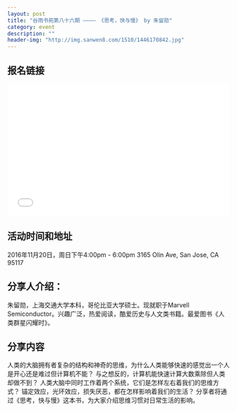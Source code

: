 ```yaml
---
layout: post
title: "谷雨书苑第八十六期 ———— 《思考，快与慢》 by 朱留勋"
category: event
description: ""
header-img: "http://img.sanwen8.com/1510/1446170842.jpg"
---
```


## 报名链接
<div style="width:100%; text-align:left;" ><iframe src="//eventbrite.com/tickets-external?eid=9429655893&ref=etckt" frameborder="0" height="300" width="100%" vspace="0" hspace="0" marginheight="5" marginwidth="5" scrolling="auto" allowtransparency="true"></iframe></div>

## 活动时间和地址
2016年11月20日，周日下午4:00pm - 6:00pm
3165 Olin Ave, San Jose, CA 95117

## 分享人介绍：
朱留勋，上海交通大学本科，哥伦比亚大学硕士。现就职于Marvell Semiconductor。兴趣广泛，热爱阅读，酷爱历史与人文类书籍。最爱图书《人类群星闪耀时》。

## 分享内容
人类的大脑拥有者复杂的结构和神奇的思维，为什么人类能够快速的感觉出一个人是开心还是难过但计算机不能？
与之想反的，计算机能快速计算大数乘除但人类却做不到？
人类大脑中同时工作着两个系统，它们是怎样左右着我们的思维方式？
锚定效应，光环效应，损失厌恶，都在怎样影响着我们的生活？
分享者将通过《思考，快与慢》这本书，为大家介绍思维习惯对日常生活的影响。
